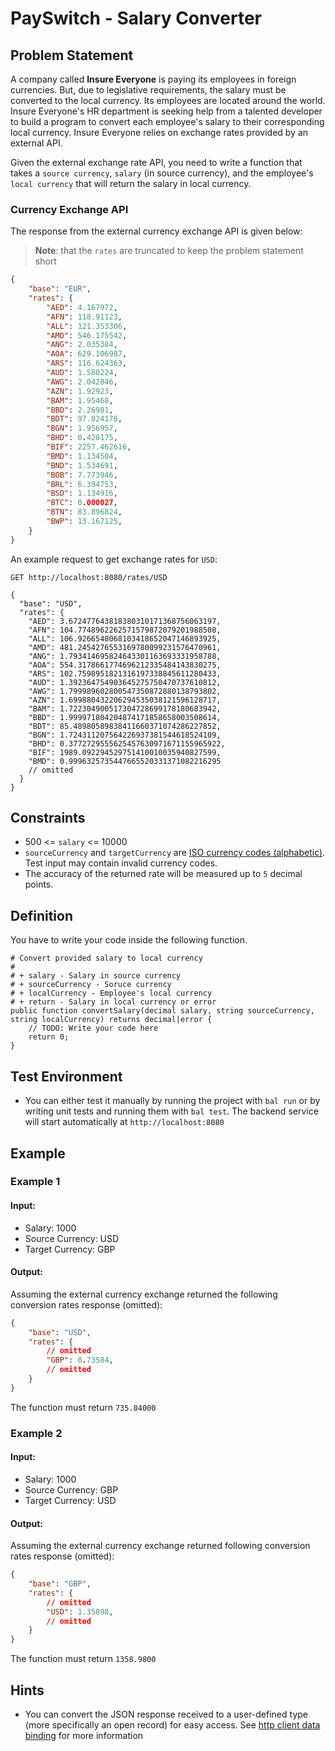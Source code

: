 # PaySwitch - Salary Converter

## Problem Statement

A company called **Insure Everyone** is paying its employees in foreign currencies. But, due to legislative requirements, the salary must be converted to the local currency. Its employees are located around the world.
Insure Everyone's HR department is seeking help from a talented developer to build a program to convert each employee's salary to their corresponding local currency. Insure Everyone relies on exchange rates provided by an external API. 

Given the external exchange rate API, you need to write a function that takes a `source currency`, `salary` (in source currency), and the employee's `local currency` that will return the salary in local currency.

### Currency Exchange API

The response from the external currency exchange API is given below:

>**Note**: that the `rates` are truncated to keep the problem statement short

```json
{
    "base": "EUR",
    "rates": {
        "AED": 4.167972,
        "AFN": 118.91123,
        "ALL": 121.353306,
        "AMD": 546.175542,
        "ANG": 2.035384,
        "AOA": 629.106987,
        "ARS": 116.624363,
        "AUD": 1.580224,
        "AWG": 2.042846,
        "AZN": 1.92923,
        "BAM": 1.95468,
        "BBD": 2.26981,
        "BDT": 97.024176,
        "BGN": 1.956957,
        "BHD": 0.428175,
        "BIF": 2257.462616,
        "BMD": 1.134504,
        "BND": 1.534691,
        "BOB": 7.773946,
        "BRL": 6.394753,
        "BSD": 1.134916,
        "BTC": 0.000027,
        "BTN": 83.896824,
        "BWP": 13.167125,
    }
}
```

An example request to get exchange rates for `USD`:

```http
GET http://localhost:8080/rates/USD

{
  "base": "USD",
  "rates": {
    "AED": 3.672477643818380310171368756063197,
    "AFN": 104.7748962262571579872079201988508,
    "ALL": 106.9266548068103418652047146893925,
    "AMD": 481.2454276553169780099231576470961,
    "ANG": 1.793414695824643301163693331958788,
    "AOA": 554.3178661774696212335484143830275,
    "ARS": 102.7598951821316197338845611280433,
    "AUD": 1.392364754903645275750470737610812,
    "AWG": 1.799989602800547350872880138793802,
    "AZN": 1.699880432206294535038121596128717,
    "BAM": 1.722304900517304728699178180683942,
    "BBD": 1.999971804204874171858658003508614,
    "BDT": 85.48980589838411660371074286227852,
    "BGN": 1.724311207564226937381544618524109,
    "BHD": 0.3772729555625457630971671155965922,
    "BIF": 1989.092294529751410010035940827599,
    "BMD": 0.9996325735447665520331371082216295
    // omitted
  }
}
```

## Constraints

* 500 <= `salary` <= 10000
* `sourceCurrency` and `targetCurrency` are [ISO currency codes (alphabetic)](https://en.wikipedia.org/wiki/ISO_4217#Active_codes). Test input may contain invalid currency codes.
* The accuracy of the returned rate will be measured up to `5` decimal points.

## Definition

You have to write your code inside the following function.

```ballerina
# Convert provided salary to local currency
#
# + salary - Salary in source currency
# + sourceCurrency - Soruce currency
# + localCurrency - Employee's local currency
# + return - Salary in local currency or error
public function convertSalary(decimal salary, string sourceCurrency, string localCurrency) returns decimal|error {
    // TODO: Write your code here
    return 0;
}
```

## Test Environment

* You can either test it manually by running the project with `bal run` or by writing unit tests and running them with `bal test`. The backend service will start automatically at `http://localhost:8080`

## Example

### Example 1

#### Input:
* Salary: 1000
* Source Currency: USD
* Target Currency: GBP

#### Output:

Assuming the external currency exchange returned the following conversion rates response (omitted):

```json
{
    "base": "USD",
    "rates": {
        // omitted
        "GBP": 0.73584,
        // omitted
    }
}
```

The function must return `735.84000`

### Example 2

#### Input:

* Salary: 1000
* Source Currency: GBP
* Target Currency: USD

#### Output:

Assuming the external currency exchange returned following conversion rates response (omitted):

```json
{
    "base": "GBP",
    "rates": {
        // omitted
        "USD": 1.35898,
        // omitted
    }
}
```

The function must return `1358.9800`

## Hints

* You can convert the JSON response received to a user-defined type (more specifically an open record) for easy access. See [http client data binding](https://ballerina.io/learn/by-example/http-client-data-binding/) for more information
